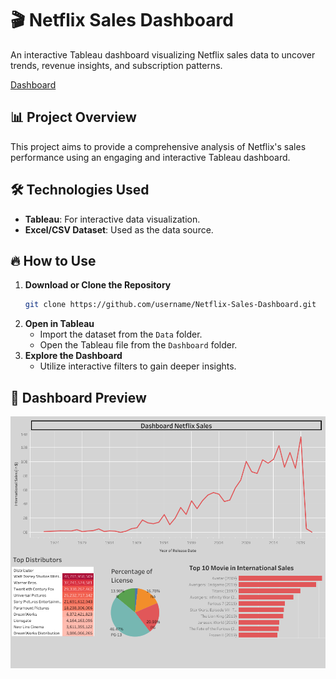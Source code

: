 # 🎬 Netflix Sales Dashboard

An interactive Tableau dashboard visualizing Netflix sales data to uncover trends, revenue insights, and subscription patterns.

[Dashboard](https://public.tableau.com/shared/8D6H7W73T?:display_count=n&:origin=viz_share_link)
## 📊 Project Overview
This project aims to provide a comprehensive analysis of Netflix's sales performance using an engaging and interactive Tableau dashboard.

## 🛠️ Technologies Used
- **Tableau**: For interactive data visualization.
- **Excel/CSV Dataset**: Used as the data source.

## 🔥 How to Use
1. **Download or Clone the Repository**
   ```bash
   git clone https://github.com/username/Netflix-Sales-Dashboard.git
   ```
2. **Open in Tableau**
   - Import the dataset from the `Data` folder.
   - Open the Tableau file from the `Dashboard` folder.
3. **Explore the Dashboard**
   - Utilize interactive filters to gain deeper insights.

## 📸 Dashboard Preview

![alt text](https://github.com/mfatarsyah/Dashboard-Netflix-Sales/blob/main/Dashboard%20Netflix.png?raw=true)
